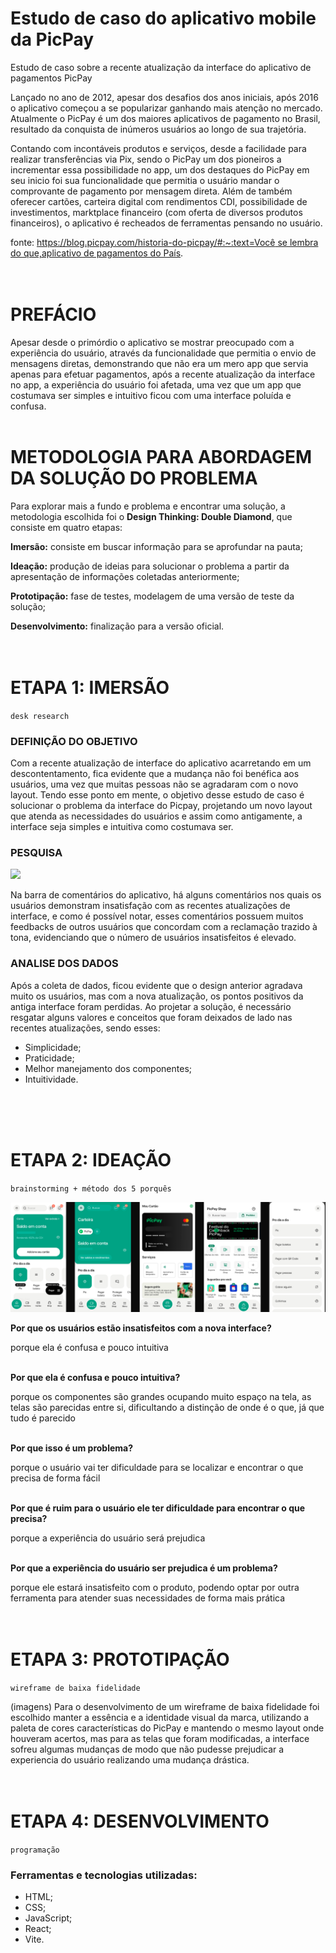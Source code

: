 # Estudo de caso do aplicativo mobile da PicPay
Estudo de caso sobre a recente atualização da interface do aplicativo de pagamentos PicPay
<br>

Lançado no ano de 2012, apesar dos desafios dos anos iniciais, após 2016 o aplicativo começou a se popularizar ganhando mais atenção no mercado. Atualmente o PicPay é um dos maiores aplicativos de pagamento no Brasil, resultado da conquista de inúmeros usuários ao longo de sua trajetória.

Contando com incontáveis produtos e serviços, desde a facilidade para realizar transferências via Pix, sendo o PicPay um dos pioneiros a incrementar essa possibilidade no app, um dos destaques do PicPay em seu inicio foi sua funcionalidade que permitia o usuário mandar o comprovante de pagamento por [](https://blog.picpay.com/mensagens-privadas-app-picpay/)mensagem direta. Além de também oferecer cartões, carteira digital com rendimentos CDI, possibilidade de investimentos, marktplace financeiro (com oferta de diversos produtos financeiros), o aplicativo é recheados de ferramentas pensando no usuário.

fonte: [https://blog.picpay.com/historia-do-picpay/#:~:text=Você se lembra do que,aplicativo de pagamentos do País](https://blog.picpay.com/historia-do-picpay/#:~:text=Voc%C3%AA%20se%20lembra%20do%20que,aplicativo%20de%20pagamentos%20do%20Pa%C3%ADs).
<br>
<br>
<br>

# PREFÁCIO
Apesar desde o primórdio o aplicativo se mostrar preocupado com a experiência do usuário, através da funcionalidade que permitia o envio de mensagens diretas, demonstrando que não era um mero app que servia apenas para efetuar pagamentos, após a recente atualização da interface no app, a experiência do usuário foi afetada, uma vez que um app que costumava ser simples e intuitivo ficou com uma interface poluída e confusa.
<br>
<br>

# METODOLOGIA PARA ABORDAGEM DA SOLUÇÃO DO PROBLEMA
Para explorar mais a fundo e problema e encontrar uma solução, a metodologia escolhida foi o **Design Thinking: Double Diamond**, que consiste em quatro etapas:

**Imersão:** consiste em buscar informação para se aprofundar na pauta;

**Ideação:** produção de ideias para solucionar o problema a partir da apresentação de informações coletadas anteriormente;

**Prototipação:** fase de testes, modelagem de uma versão de teste da solução;

**Desenvolvimento:** finalização para a versão oficial.
<br>
<br>
<br>

# ETAPA 1: IMERSÃO 
`desk research`

### DEFINIÇÃO DO OBJETIVO
Com a recente atualização de interface do aplicativo acarretando em um descontentamento, fica evidente que a mudança não foi benéfica aos usuários, uma vez que muitas pessoas não se agradaram com o novo layout.  Tendo esse ponto em mente, o objetivo desse estudo de caso é solucionar o problema da interface do Picpay, projetando um novo layout que atenda as necessidades do usuários e assim como antigamente, a interface seja simples e intuitiva como costumava ser.

### PESQUISA
<img src="https://github.com/isiscostabb/PicPay/blob/main/Imagens/coment%C3%A1rios.png">

Na barra de comentários do aplicativo, há alguns comentários nos quais os usuários demonstram insatisfação com as recentes atualizações de interface, e como é possível notar, esses comentários possuem muitos feedbacks de outros usuários que concordam com a reclamação trazido à tona, evidenciando que o número de usuários insatisfeitos é elevado.

### ANALISE DOS DADOS
Após a coleta de dados, ficou evidente que o design anterior agradava muito os usuários, mas com a nova atualização, os pontos positivos da antiga interface foram perdidas. Ao projetar a solução, é necessário resgatar alguns valores e conceitos que foram deixados de lado nas recentes atualizações, sendo esses:

- Simplicidade;
- Praticidade;
- Melhor manejamento dos componentes;
- Intuitividade.
<br>
<br>
<br>

# ETAPA 2: IDEAÇÃO 
`brainstorming + método dos 5 porquês`

<img src="https://github.com/isiscostabb/PicPay/blob/main/Imagens/telas.png">

**Por que os usuários estão insatisfeitos com a nova interface?**

porque ela é confusa e pouco intuitiva
<br>
<br>

**Por que ela é confusa e pouco intuitiva?**

porque os componentes são grandes ocupando muito espaço na tela, as telas são parecidas entre si, dificultando a distinção de onde é o que, já que tudo é parecido
<br>
<br>

**Por que isso é um problema?**

porque o usuário vai ter dificuldade para se localizar e encontrar o que precisa de forma fácil
<br>
<br>

**Por que é ruim para o usuário ele ter dificuldade para encontrar o que precisa?**

porque a experiência do usuário será prejudica
<br>
<br>

**Por que a experiência do usuário ser prejudica é um problema?**

porque ele estará insatisfeito com o produto, podendo optar por outra ferramenta para atender suas necessidades de forma mais prática
<br>
<br>
<br>
# ETAPA 3: PROTOTIPAÇÃO 
`wireframe de baixa fidelidade`

(imagens)
Para o desenvolvimento de um wireframe de baixa fidelidade foi escolhido manter a essência e a identidade visual da marca, utilizando a paleta de cores características do PicPay e mantendo o mesmo layout onde houveram acertos, mas para as telas que foram modificadas, a interface sofreu algumas mudanças de modo que não pudesse prejudicar a experiencia do usuário realizando uma mudança drástica.
<br>
<br>
<br>

# ETAPA 4: DESENVOLVIMENTO 
`programação`

### Ferramentas e tecnologias utilizadas:

- HTML;
- CSS;
- JavaScript;
- React;
- Vite.
